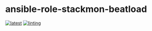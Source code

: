 # ansible-role-stackmon-beatload

[![latest](https://github.com/archmachina/ansible-role-stackmon-beatload/workflows/latest/badge.svg)](https://github.com/archmachina/ansible-role-stackmon-beatload/actions?query=workflow%3Alatest)
[![linting](https://github.com/archmachina/ansible-role-stackmon-beatload/workflows/linting/badge.svg)](https://github.com/archmachina/ansible-role-stackmon-beatload/actions?query=workflow%3Alinting)
